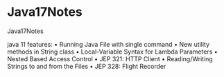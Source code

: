 # Java17Notes
Java17Notes

java 11 features:
•	Running Java File with single command
•	New utility methods in String class
•	Local-Variable Syntax for Lambda Parameters
•	Nested Based Access Control
•	JEP 321: HTTP Client
•	Reading/Writing Strings to and from the Files
•	JEP 328: Flight Recorder

